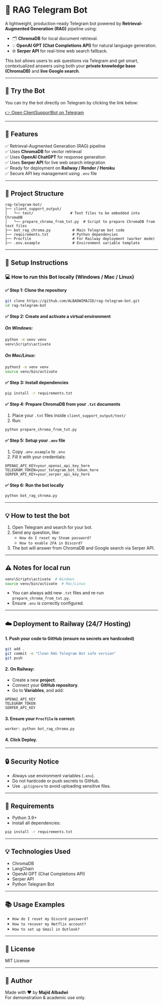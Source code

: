 
# 🤖 RAG Telegram Bot

A lightweight, production-ready Telegram bot powered by **Retrieval-Augmented Generation (RAG)** pipeline using:
- 🗂 **ChromaDB** for local document retrieval.
- 💡 **OpenAI GPT (Chat Completions API)** for natural language generation.
- 🌐 **Serper API** for real-time web search fallback.

This bot allows users to ask questions via Telegram and get smart, contextualized answers using both your **private knowledge base (ChromaDB)** and **live Google search**.

---

## 💬 Try the Bot

You can try the bot directly on Telegram by clicking the link below:

[👉 Open ClientSupportBot on Telegram](https://t.me/Client_Supportt_Bot)

---

## 🚀 Features

✅ Retrieval-Augmented Generation (RAG) pipeline  
✅ Uses **ChromaDB** for vector retrieval  
✅ Uses **OpenAI ChatGPT** for response generation  
✅ Uses **Serper API** for live web search integration  
✅ Ready for deployment on **Railway / Render / Heroku**  
✅ Secure API key management using `.env` file  

---

## 📁 Project Structure

```
rag-telegram-bot/
├── client_support_output/
│   └── text/                 # Text files to be embedded into ChromaDB
│   └── prepare_chroma_from_txt.py  # Script to prepare ChromaDB from text files
├── bot_rag_chroma.py          # Main Telegram bot code
├── requirements.txt           # Python dependencies
├── Procfile                   # For Railway deployment (worker mode)
├── .env.example               # Environment variable template
```

---

## 🔧 Setup Instructions

### 💻 How to run this Bot locally (Windows / Mac / Linux)

#### ✅ Step 1: Clone the repository
```bash
git clone https://github.com/ALBADWIMAJID/rag-telegram-bot.git
cd rag-telegram-bot
```

#### ✅ Step 2: Create and activate a virtual environment
##### On Windows:
```bash
python -m venv venv
venv\Scripts\activate
```
##### On Mac/Linux:
```bash
python3 -m venv venv
source venv/bin/activate
```

#### ✅ Step 3: Install dependencies
```bash
pip install -r requirements.txt
```

#### ✅ Step 4: Prepare ChromaDB from your `.txt` documents
1. Place your `.txt` files inside `client_support_output/text/`
2. Run:
```bash
python prepare_chroma_from_txt.py
```

#### ✅ Step 5: Setup your `.env` file
1. Copy `.env.example` to `.env`
2. Fill it with your credentials:
```
OPENAI_API_KEY=your_openai_api_key_here
TELEGRAM_TOKEN=your_telegram_bot_token_here
SERPER_API_KEY=your_serper_api_key_here
```

#### ✅ Step 6: Run the bot locally
```bash
python bot_rag_chroma.py
```

---

## 💡 How to test the bot

1. Open Telegram and search for your bot.
2. Send any question, like:
    - `How do I reset my Steam password?`
    - `How to enable 2FA in Discord?`
3. The bot will answer from ChromaDB and Google search via Serper API.

---

## ⚠ Notes for local run
```bash
venv\Scripts\activate  # Windows
source venv/bin/activate  # Mac/Linux
```
- You can always add new `.txt` files and re-run `prepare_chroma_from_txt.py`.
- Ensure `.env` is correctly configured.

---

## ☁️ Deployment to Railway (24/7 Hosting)

#### 1. Push your code to GitHub (ensure **no secrets** are hardcoded)
```bash
git add .
git commit -m "Clean RAG Telegram Bot safe version"
git push
```

#### 2. On Railway:
- Create a new **project**.
- Connect your **GitHub repository**.
- Go to **Variables**, and add:
```
OPENAI_API_KEY
TELEGRAM_TOKEN
SERPER_API_KEY
```

#### 3. Ensure your `Procfile` is correct:
```
worker: python bot_rag_chroma.py
```

#### 4. Click **Deploy**.

---

## 🔒 Security Notice
- Always use environment variables (`.env`).
- Do not hardcode or push secrets to GitHub.
- Use `.gitignore` to avoid uploading sensitive files.

---

## 👷 Requirements
- Python 3.9+
- Install all dependencies:
```bash
pip install -r requirements.txt
```

---

## 💡 Technologies Used
- ChromaDB
- LangChain
- OpenAI GPT (Chat Completions API)
- Serper API
- Python Telegram Bot

---

## 📚 Usage Examples
- `How do I reset my Discord password?`
- `How to recover my Netflix account?`
- `How to set up Gmail in Outlook?`

---

## 📄 License
MIT License

---

## 👤 Author
Made with ❤️ by **Majid Albadwi**  
For demonstration & academic use only.
